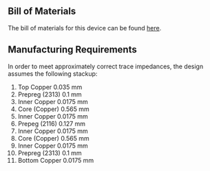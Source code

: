 ## Bill of Materials
The bill of materials for this device can be found
[here](https://docs.google.com/spreadsheets/d/1dfK3jICU-dsLt_pm781gltwNn1_-4-RHdhAkIiad6z8/edit?usp=sharing).

## Manufacturing Requirements
In order to meet approximately correct trace impedances, the design assumes the following stackup:

1. Top Copper 0.035 mm
1. Prepreg (2313) 0.1 mm
1. Inner Copper 0.0175 mm
1. Core (Copper) 0.565 mm
1. Inner Copper 0.0175 mm
1. Prepeg (2116) 0.127 mm
1. Inner Copper 0.0175 mm
1. Core (Copper) 0.565 mm
1. Inner Copper 0.0175 mm
1. Prepreg (2313) 0.1 mm
1. Bottom Copper 0.0175 mm
